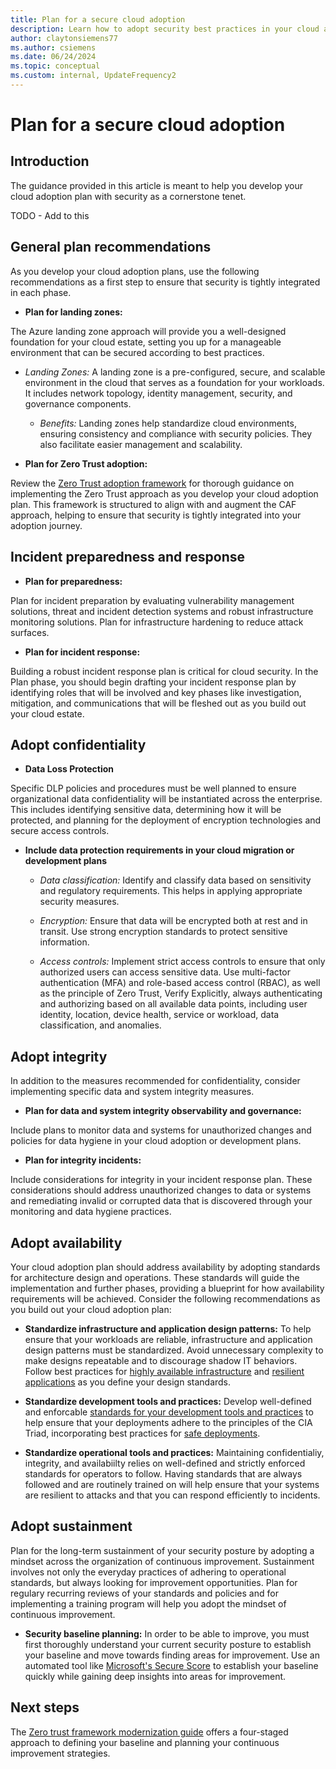 ```yaml
---
title: Plan for a secure cloud adoption
description: Learn how to adopt security best practices in your cloud adoption plan
author: claytonsiemens77
ms.author: csiemens
ms.date: 06/24/2024
ms.topic: conceptual
ms.custom: internal, UpdateFrequency2
---
```


# Plan for a secure cloud adoption

## Introduction

The guidance provided in this article is meant to help you develop your cloud adoption plan with security as a cornerstone tenet. 

TODO - Add to this

## General plan recommendations

As you develop your cloud adoption plans, use the following recommendations as a first step to ensure that security is tightly integrated in each phase.

- **Plan for landing zones:**

The Azure landing zone approach will provide you a well-designed foundation for your cloud estate, setting you up for a manageable environment that can be secured according to best practices.

- *Landing Zones:* A landing zone is a pre-configured, secure, and scalable environment in the cloud that serves as a foundation for your workloads. It includes network topology, identity management, security, and governance components.
    
    - *Benefits:* Landing zones help standardize cloud environments, ensuring consistency and compliance with security policies. They also facilitate easier management and scalability.

- **Plan for Zero Trust adoption:** 

Review the [Zero Trust adoption framework](/security/zero-trust/adopt/zero-trust-adoption-overview) for thorough guidance on implementing the Zero Trust approach as you develop your cloud adoption plan. This framework is structured to align with and augment the CAF approach, helping to ensure that security is tightly integrated into your adoption journey.

## Incident preparedness and response

- **Plan for preparedness:** 

Plan for incident preparation by evaluating vulnerability management solutions, threat and incident detection systems and robust infrastructure monitoring solutions. Plan for infrastructure hardening to reduce attack surfaces.

- **Plan for incident response:** 

Building a robust incident response plan is critical for cloud security. In the Plan phase, you should begin drafting your incident response plan by identifying roles that will be involved and key phases like investigation, mitigation, and communications that will be fleshed out as you build out your cloud estate.

## Adopt confidentiality

- **Data Loss Protection**
 
Specific DLP policies and procedures must be well planned to ensure organizational data confidentiality will be instantiated across the enterprise. This includes identifying sensitive data, determining how it will be protected, and planning for the deployment of encryption technologies and secure access controls.

- **Include data protection requirements in your cloud migration or development plans**

    - *Data classification:* Identify and classify data based on sensitivity and regulatory requirements. This helps in applying appropriate security measures.

    - *Encryption:* Ensure that data will be encrypted both at rest and in transit. Use strong encryption standards to protect sensitive information.

    - *Access controls:* Implement strict access controls to ensure that only authorized users can access sensitive data. Use multi-factor authentication (MFA) and role-based access control (RBAC), as well as the principle of Zero Trust, Verify Explicitly, always authenticating and authorizing based on all available data points, including user identity, location, device health, service or workload, data classification, and anomalies.
 
## Adopt integrity

In addition to the measures recommended for confidentiality, consider implementing specific data and system integrity measures.

- **Plan for data and system integrity observability and governance:** 

Include plans to monitor data and systems for unauthorized changes and policies for data hygiene in your cloud adoption or development plans.

- **Plan for integrity incidents:** 

Include considerations for integrity in your incident response plan. These considerations should address unauthorized changes to data or systems and remediating invalid or corrupted data that is discovered through your monitoring and data hygiene practices.

## Adopt availability

Your cloud adoption plan should address availability by adopting standards for architecture design and operations. These standards will guide the implementation and further phases, providing a blueprint for how availability requirements will be achieved. Consider the following recommendations as you build out your cloud adoption plan:

- **Standardize infrastructure and application design patterns:** To help ensure that your workloads are reliable, infrastructure and application design patterns must be standardized. Avoid unnecessary complexity to make designs repeatable and to discourage shadow IT behaviors. Follow best practices for [highly available infrastructure](/azure/well-architected/reliability/redundancy) and [resilient applications](azure/well-architected/reliability/self-preservation) as you define your design standards. 

- **Standardize development tools and practices:** Develop well-defined and enforcable [standards for your development tools and practices](/azure/well-architected/operational-excellence/formalize-development-practices) to help ensure that your deployments adhere to the principles of the CIA Triad, incorporating best practices for [safe deployments](/azure/well-architected/operational-excellence/safe-deployments).

- **Standardize operational tools and practices:** Maintaining confidentialiy, integrity, and availabiilty relies on well-defined and strictly enforced standards for operators to follow. Having standards that are always followed and are routinely trained on will help ensure that your systems are resilient to attacks and that you can respond efficiently to incidents.

## Adopt sustainment

Plan for the long-term sustainment of your security posture by adopting a mindset across the organization of continuous improvement. Sustainment involves not only the everyday practices of adhering to operational standards, but always looking for improvement opportunities. Plan for regulary recurring reviews of your standards and policies and for implementing a training program will help you adopt the mindset of continuous improvement.

- **Security baseline planning:** In order to be able to improve, you must first thoroughly understand your current security posture to establish your baseline and move towards finding areas for improvement. Use an automated tool like [Microsoft's Secure Score](/defender-xdr/microsoft-secure-score-improvement-actions) to establish your baseline quickly while gaining deep insights into areas for improvement.

## Next steps

The [Zero trust framework modernization guide](/security/zero-trust/adopt/rapidly-modernize-security-posture#technical-plans-and-skills-readiness) offers a four-staged approach to defining your baseline and planning your continuous improvement strategies.

